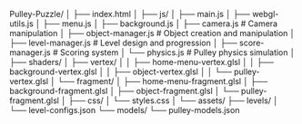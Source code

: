 Pulley-Puzzle/
│
├── index.html
│
├── js/
│   ├── main.js
│   ├── webgl-utils.js
│   ├── menu.js
│   ├── background.js
│   ├── camera.js           # Camera manipulation
│   ├── object-manager.js   # Object creation and manipulation
│   ├── level-manager.js    # Level design and progression
│   ├── score-manager.js    # Scoring system
│   └── physics.js          # Pulley physics simulation
│
├── shaders/
│   ├── vertex/
│   │   ├── home-menu-vertex.glsl
│   │   ├── background-vertex.glsl
│   │   ├── object-vertex.glsl
│   │   └── pulley-vertex.glsl
│   └── fragment/
│       ├── home-menu-fragment.glsl
│       ├── background-fragment.glsl
│       ├── object-fragment.glsl
│       └── pulley-fragment.glsl
│
├── css/
│   └── styles.css
│
└── assets/
    ├── levels/
    │   └── level-configs.json
    └── models/
        └── pulley-models.json

